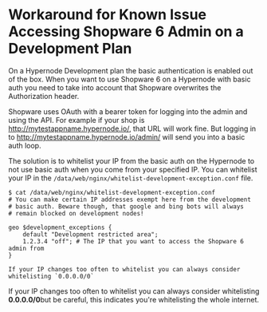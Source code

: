 <!-- source: https://support.hypernode.com/en/support/solutions/articles/48001207548-workaround-for-known-issue-accessing-shopware-6-admin-on-a-development-plan/ -->
# Workaround for Known Issue Accessing Shopware 6 Admin on a Development Plan

On a Hypernode Development plan the basic authentication is enabled out of the box. When you want to use Shopware 6 on a Hypernode with basic auth you need to take into account that Shopware overwrites the Authorization header.

Shopware uses OAuth with a bearer token for logging into the admin and using the API. For example if your shop is <http://mytestappname.hypernode.io/>, that URL will work fine. But logging in to <http://mytestappname.hypernode.io/admin/> will send you into a basic auth loop.

The solution is to whitelist your IP from the basic auth on the Hypernode to not use basic auth when you come from your specified IP. You can whitelist your IP in the `/data/web/nginx/whitelist-development-exception.conf` file. 

```
$ cat /data/web/nginx/whitelist-development-exception.conf
# You can make certain IP addresses exempt here from the development
# basic auth. Beware though, that google and bing bots will always
# remain blocked on development nodes!

geo $development_exceptions {
    default "Development restricted area";
    1.2.3.4 "off"; # The IP that you want to access the Shopware 6 admin from
}

If your IP changes too often to whitelist you can always consider whitelisting `0.0.0.0/0`
```

If your IP changes too often to whitelist you can always consider whitelisting **0.0.0.0/0**but be careful, this indicates you're whitelisting the whole internet.
